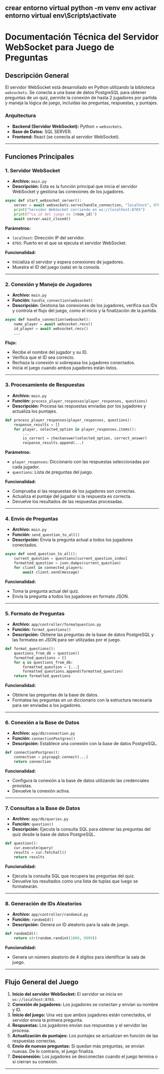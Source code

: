 crear entorno virtual
 python -m venv env
activar entorno virtual
 env\Scripts\activate  
---

# Documentación Técnica del Servidor WebSocket para Juego de Preguntas

## Descripción General

El servidor WebSocket está desarrollado en Python utilizando la biblioteca `websockets`. Se conecta a una base de datos PostgreSQL para obtener preguntas de un quiz, permite la conexión de hasta 2 jugadores por partida y maneja la lógica de juego, incluidas las preguntas, respuestas, y puntajes.

### Arquitectura

- **Backend (Servidor WebSocket):** Python + `websockets`.
- **Base de Datos:** SQL SERVER.
- **Frontend:** React (se conecta al servidor WebSocket).

---

## Funciones Principales

### 1. **Servidor WebSocket**
   - **Archivo:** `main.py`
   - **Descripción:** Esta es la función principal que inicia el servidor WebSocket y gestiona las conexiones de los jugadores.

   ```python
   async def start_websocket_server():
       server = await websockets.serve(handle_connection, "localhost", 8765)
       print("Servidor WebSocket corriendo en ws://localhost:8765")
       print(f"La id del juego es {room_id}")
       await server.wait_closed()
   ```

   **Parámetros:**
   - `localhost`: Dirección IP del servidor.
   - `8765`: Puerto en el que se ejecuta el servidor WebSocket.

   **Funcionalidad:**
   - Inicializa el servidor y espera conexiones de jugadores.
   - Muestra el ID del juego (sala) en la consola.

---

### 2. **Conexión y Manejo de Jugadores**
   - **Archivo:** `main.py`
   - **Función:** `handle_connection(websocket)`
   - **Descripción:** Gestiona las conexiones de los jugadores, verifica sus IDs y controla el flujo del juego, como el inicio y la finalización de la partida.

   ```python
   async def handle_connection(websocket):
       name_player = await websocket.recv()
       id_player = await websocket.recv()
       ...
   ```

   **Flujo:**
   - Recibe el nombre del jugador y su ID.
   - Verifica que el ID sea correcto.
   - Rechaza la conexión si sobrepasa los jugadores conectados.
   - Inicia el juego cuando ambos jugadores están listos.

---

### 3. **Procesamiento de Respuestas**
   - **Archivo:** `main.py`
   - **Función:** `process_player_responses(player_responses, questions)`
   - **Descripción:** Procesa las respuestas enviadas por los jugadores y actualiza los puntajes.

   ```python
   def process_player_responses(player_responses, questions):
       response_results = []
       for player, selected_option in player_responses.items():
           ...
           is_correct = checkanswer(selected_option, correct_answer)
           response_results.append(...)
   ```

   **Parámetros:**
   - `player_responses`: Diccionario con las respuestas seleccionadas por cada jugador.
   - `questions`: Lista de preguntas del juego.

   **Funcionalidad:**
   - Comprueba si las respuestas de los jugadores son correctas.
   - Actualiza el puntaje del jugador si la respuesta es correcta.
   - Devuelve los resultados de las respuestas procesadas.

---

### 4. **Envío de Preguntas**
   - **Archivo:** `main.py`
   - **Función:** `send_question_to_all()`
   - **Descripción:** Envía la pregunta actual a todos los jugadores conectados.

   ```python
   async def send_question_to_all():
       current_question = questions[current_question_index]
       formatted_question = json.dumps(current_question)
       for client in connected_players:
           await client.send(message)
   ```

   **Funcionalidad:**
   - Toma la pregunta actual del quiz.
   - Envía la pregunta a todos los jugadores en formato JSON.

---

### 5. **Formato de Preguntas**
   - **Archivo:** `app/controller/formatquestion.py`
   - **Función:** `format_questions()`
   - **Descripción:** Obtiene las preguntas de la base de datos PostgreSQL y las formatea en JSON para ser utilizadas por el juego.

   ```python
   def format_questions():
       questions_from_db = question()
       formatted_questions = []
       for q in questions_from_db:
           formatted_question = {...}
           formatted_questions.append(formatted_question)
       return formatted_questions
   ```

   **Funcionalidad:**
   - Obtiene las preguntas de la base de datos.
   - Formatea las preguntas en un diccionario con la estructura necesaria para ser enviadas a los jugadores.

---

### 6. **Conexión a la Base de Datos**
   - **Archivo:** `app/db/connection.py`
   - **Función:** `connectionPostgres()`
   - **Descripción:** Establece una conexión con la base de datos PostgreSQL.

   ```python
   def connectionPostgres():
       connection = psycopg2.connect(...)
       return connection
   ```

   **Funcionalidad:**
   - Configura la conexión a la base de datos utilizando las credenciales provistas.
   - Devuelve la conexión activa.

---

### 7. **Consultas a la Base de Datos**
   - **Archivo:** `app/db/queries.py`
   - **Función:** `question()`
   - **Descripción:** Ejecuta la consulta SQL para obtener las preguntas del quiz desde la base de datos PostgreSQL.

   ```python
   def question():
       cur.execute(query)
       results = cur.fetchall()
       return results
   ```

   **Funcionalidad:**
   - Ejecuta la consulta SQL que recupera las preguntas del quiz.
   - Devuelve los resultados como una lista de tuplas que luego se formatearán.

---

### 8. **Generación de IDs Aleatorios**
   - **Archivo:** `app/controller/randomid.py`
   - **Función:** `randomId()`
   - **Descripción:** Genera un ID aleatorio para la sala de juego.

   ```python
   def randomId():
       return str(random.randint(1000, 9999))
   ```

   **Funcionalidad:**
   - Genera un número aleatorio de 4 dígitos para identificar la sala de juego.

---

## Flujo General del Juego

1. **Inicio del servidor WebSocket:** El servidor se inicia en `ws://localhost:8765`.
2. **Conexión de jugadores:** Los jugadores se conectan y envían su nombre y ID.
3. **Inicio del juego:** Una vez que ambos jugadores están conectados, el servidor envía la primera pregunta.
4. **Respuestas:** Los jugadores envían sus respuestas y el servidor las procesa.
5. **Actualización de puntajes:** Los puntajes se actualizan en función de las respuestas correctas.
6. **Envío de nuevas preguntas:** Si quedan más preguntas, se envían nuevas. De lo contrario, el juego finaliza.
7. **Desconexión:** Los jugadores se desconectan cuando el juego termina o si cierran su conexión.
---